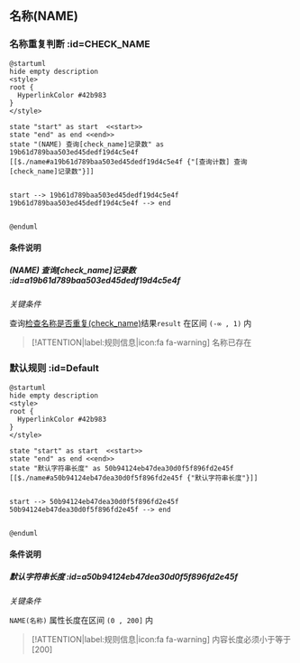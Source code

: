 ## 名称(NAME) <!-- {docsify-ignore-all} -->

   

### 名称重复判断 :id=CHECK_NAME

```plantuml
@startuml
hide empty description
<style>
root {
  HyperlinkColor #42b983
}
</style>

state "start" as start  <<start>>
state "end" as end <<end>>
state "(NAME) 查询[check_name]记录数" as 19b61d789baa503ed45dedf19d4c5e4f [[$./name#a19b61d789baa503ed45dedf19d4c5e4f {"[查询计数] 查询[check_name]记录数"}]]


start --> 19b61d789baa503ed45dedf19d4c5e4f 
19b61d789baa503ed45dedf19d4c5e4f --> end 


@enduml
```

#### 条件说明

##### (NAME) 查询[check_name]记录数 :id=a19b61d789baa503ed45dedf19d4c5e4f


*关键条件*


查询[检查名称是否重复(check_name)]()结果`result` 在区间 `(-∞ , 1)` 内

> [!ATTENTION|label:规则信息|icon:fa fa-warning]
> 名称已存在



### 默认规则 :id=Default

```plantuml
@startuml
hide empty description
<style>
root {
  HyperlinkColor #42b983
}
</style>

state "start" as start  <<start>>
state "end" as end <<end>>
state "默认字符串长度" as 50b94124eb47dea30d0f5f896fd2e45f [[$./name#a50b94124eb47dea30d0f5f896fd2e45f {"默认字符串长度"}]]


start --> 50b94124eb47dea30d0f5f896fd2e45f 
50b94124eb47dea30d0f5f896fd2e45f --> end 


@enduml
```

#### 条件说明

##### 默认字符串长度 :id=a50b94124eb47dea30d0f5f896fd2e45f


*关键条件*


`NAME(名称)` 属性长度在区间 `(0 , 200]` 内

> [!ATTENTION|label:规则信息|icon:fa fa-warning]
> 内容长度必须小于等于[200]







